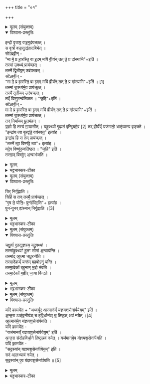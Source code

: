 +++
title = "०१"

+++

<details><summary>मूलम् (संयुक्तम्)</summary>

इन्द्रो॑ वृ॒त्राय॒ वज्र॒मुद॑यच्छ॒थ्स वृ॒त्रो वज्रा॒दुद्य॑तादबिभे॒थ्सो॑ऽब्रवी॒न्मा मे॒ प्र हा॒रस्ति॒ वा इ॒दम्मयि॑ वी॒र्य॑न्तत्ते॒ प्र दा॑स्या॒मीति॒ तस्मा॑ उ॒क्थ्य॑म्प्राय॑च्छ॒त्तस्मै॑ द्वि॒तीय॒मुद॑यच्छ॒थ्सो॑ऽब्रवी॒न्मा मे॒ प्र हा॒रस्ति॒ वा इ॒दम्मयि॑ वी॒र्य॑न्तत्ते॒ प्र दा॑स्या॒मीति॑ [1]  
तस्मा॑ उ॒क्थ्य॑मे॒व प्राय॑च्छ॒त्तस्मै॑ तृ॒तीय॒मुद॑यच्छ॒त्तव्ँविष्णु॒रन्व॑तिष्ठत ज॒हीति॒ सो॑ऽब्रवी॒न्मा मे॒ प्र हा॒रस्ति॒ वा इ॒दम्मयि॑ वी॒र्य॑न्तत्ते॒ प्र दा॑स्या॒मीति॒ तस्मा॑ उ॒क्थ्य॑मे॒व प्राय॑च्छ॒त्तन्निर्मा॑यम्भू॒तम॑हन्य॒ज्ञो हि तस्य॑ मा॒यासी॒द्यदु॒क्थ्यो॑ गृ॒ह्यत॑ इन्द्रि॒यमे॒व [2]  
तद्वी॒र्य॑य्ँयज॑मानो॒ भ्रातृ॑व्यस्य वृङ्क्त॒ इन्द्रा॑य त्वा बृ॒हद्व॑ते॒ वय॑स्वत॒ इत्या॒हेन्द्रा॑य॒ हि स तम्प्राय॑च्छ॒त्तस्मै॑ त्वा॒ विष्ण॑वे॒ त्वेत्या॑ह॒ यदे॒व विष्णु॑र॒न्वति॑ष्ठत ज॒हीति॒ तस्मा॒द्विष्णु॑म॒न्वाभ॑जति॒
</details>

<details open><summary>विश्वास-प्रस्तुतिः</summary>

इन्द्रो॑ वृ॒त्राय॒ वज्र॒मुद॑यच्छत् ।  
स वृ॒त्रो वज्रा॒दुद्य॑तादबिभेत् ।  
सो॑ऽब्रवी॒न्  -  
"मा मे॒ प्र हा॒रस्ति॒ वा इ॒दम् मयि॑ वी॒र्य॑न् तत् ते॒ प्र दा॑स्यामि"+इति॑ ।  
तस्मा॑ उ॒क्थ्य्॑ प्राय॑च्छत् ।  
तस्मै॑ द्वि॒तीय॒म् उद॑यच्छत् ।  
सो॑ऽब्रवी॒न्  -  
"मा मे॒ प्र हा॒रस्ति॒ वा इ॒दम् मयि॑ वी॒र्य॑न् तत् ते॒ प्र दा॑स्यामि"+इति॑ । [1]  
तस्मा॑ उ॒क्थ्य॑मे॒व प्राय॑च्छ॒त् ।  
तस्मै॑ तृ॒तीय॒म् उद॑यच्छत् ।  
तव्ँ विष्णु॒रन्व॑तिष्ठत । "ज॒हि"+इति॑ ।  
सो॑ऽब्रवी॒न् -  
मा मे॒ प्र हा॒रस्ति॒ वा इ॒दम् मयि॑ वी॒र्य॑न् तत् ते॒ प्र दा॑स्यामि"+इति॑ ।  
तस्मा॑ उ॒क्थ्य॑मे॒व प्राय॑च्छत् ।  
तन् निर्मा॑यम् भू॒तम॑हन् ।  
य॒ज्ञो हि तस्य॑ मा॒यासीत् ।
यदु॒क्थ्यो॑ गृ॒ह्यत॑ इन्द्रि॒यमे॒व [2]
तद् वी॒र्य॑य्ँ यज॑मानो॒ भ्रातृ॑व्यस्य वृङ्क्ते ।  
"इन्द्रा॑य त्वा बृ॒हद्व॑ते॒ वय॑स्वत॒" इत्या॑ह ।  
इन्द्रा॑य॒ हि स तम् प्राय॑च्छत् ।  
"तस्मै॑ त्वा॒ विष्ण॑वे॒ त्वा"+ इत्या॑ह ।  
यदे॒व विष्णु॑र॒न्वति॑ष्ठत । "ज॒हि" इति॑ ।  
तस्मा॒द् विष्णु॑म् अ॒न्वाभ॑जति ।  
</details>

<details><summary>मूलम्</summary>

इन्द्रो॑ वृ॒त्राय॒ वज्र॒मुद॑यच्छत् ।  
स वृ॒त्रो वज्रा॒दुद्य॑तादबिभेत् ।  
सो॑ऽब्रवी॒न्  -  
"मा मे॒ प्र हा॒रस्ति॒ वा इ॒दम् मयि॑ वी॒र्य॑न् तत् ते॒ प्र दा॑स्यामि"+इति॑ ।  
तस्मा॑ उ॒क्थ्य्॑ प्राय॑च्छत् ।  
तस्मै॑ द्वि॒तीय॒म् उद॑यच्छत् ।  
सो॑ऽब्रवी॒न्  -  
"मा मे॒ प्र हा॒रस्ति॒ वा इ॒दम् मयि॑ वी॒र्य॑न् तत् ते॒ प्र दा॑स्यामि"+इति॑ । [1]  
तस्मा॑ उ॒क्थ्य॑मे॒व प्राय॑च्छ॒त् ।  
तस्मै॑ तृ॒तीय॒म् उद॑यच्छत् ।  
तव्ँ विष्णु॒रन्व॑तिष्ठत । "ज॒हि"+इति॑ ।  
सो॑ऽब्रवी॒न् -  
मा मे॒ प्र हा॒रस्ति॒ वा इ॒दम् मयि॑ वी॒र्य॑न् तत् ते॒ प्र दा॑स्यामि"+इति॑ ।  
तस्मा॑ उ॒क्थ्य॑मे॒व प्राय॑च्छत् ।  
तन् निर्मा॑यम् भू॒तम॑हन् ।  
य॒ज्ञो हि तस्य॑ मा॒यासीत् ।
यदु॒क्थ्यो॑ गृ॒ह्यत॑ इन्द्रि॒यमे॒व [2]
तद् वी॒र्य॑य्ँ यज॑मानो॒ भ्रातृ॑व्यस्य वृङ्क्ते ।  
"इन्द्रा॑य त्वा बृ॒हद्व॑ते॒ वय॑स्वत॒" इत्या॑ह ।  
इन्द्रा॑य॒ हि स तम् प्राय॑च्छत् ।  
"तस्मै॑ त्वा॒ विष्ण॑वे॒ त्वा"+ इत्या॑ह ।  
यदे॒व विष्णु॑र॒न्वति॑ष्ठत । "ज॒हि" इति॑ ।  
तस्मा॒द् विष्णु॑म् अ॒न्वाभ॑जति ।  
</details>

<details><summary>भट्टभास्कर-टीका</summary>

1इन्द्रो वृत्रायेत्यादि ॥ वृत्रं प्रहर्तुं वज्रमुदयच्छत् उद्यतवान् । स च तस्मादुद्यतात् अबिभेत् भीतवान् । अथ स वृत्रोब्रवीत् इन्द्रम् । मा मे प्रहाः मां मा प्रहार्षीः, अस्ति मयीदं वीर्यं तत्तुभ्यं प्रदास्यामीत्युक्त्वा तस्मै उक्थ्यं ग्रहं प्रायच्छत् । हरतेर्लुङि सिचि वृद्वौ 'बहुलं छन्दसि' इतीडभावे 'यस्य' इति लोपे 'रात्सस्य' इति स लोपः । तस्मै द्वितीयमित्यादि । गतम् । तृतीये पर्याये तमुद्यतवज्रमिन्द्रं अनुलक्ष्य इन्द्रकार्यमुद्दिश्य विष्णुरन्वतिष्ठत आत्मानं प्रकाशितवात् । प्रकाशने आत्मनेपदम् । कथं वदन्? जहीति । जह्येतं सहायस्तवाहमिति । यद्वा - जह्येनं मायावित्वमेवास्यैतत् यदिदं वीर्यप्रदानमिति । वृत्रोपि तत् पुनस्तृतीयमुक्थ्यं प्रायच्छत् । अथेन्द्रः त्रिषूक्थ्येषु वृत्तेषु निर्मायं भूतं मायारहितं संजातं सुखेन हतवान् वृत्रम् । का पुनरस्य मायेत्याह - यज्ञो हीति । यज्ञो हि तस्य मायास्थानीयः व्यामोहहेतुरासीत् । तेन भीतोभवत् । अतो निर्मायत्वात्तं हतवान् । यदुक्थ इत्यादि । गतम् । यदेवेत्यादि । यस्माद्विष्णुस्सहकारितया जहीत्यवदत् तस्मात्तमप्यत्रान्वाभजति इन्द्रेण सह भागवन्तं करोत्यस्मिन् ग्रहे ॥
</details>

<details><summary>मूलम् (संयुक्तम्)</summary>

त्रिर्निर्गृ॑ह्णाति॒ त्रिर्हि स तन्तस्मै॒ प्राय॑च्छदे॒ष ते॒ योनि॒ᳶ पुन॑र्हविर॒सीत्या॑ह॒ पुनᳶ॑पुनः [3]  
ह्य॑स्मान्निर्गृ॒ह्णाति॒
</details>

<details open><summary>विश्वास-प्रस्तुतिः</summary>

त्रिर् निर्गृ॑ह्णाति ।  
त्रिर्हि स तन् तस्मै॒ प्राय॑च्छत् ।  
"ए॒ष ते॒ योनि॒ᳶ पुन॑र्हविर॒सि"+ इत्या॑ह ।  
पुनᳶ॑पुनर् ह्य॑स्मान् निर्गृ॒ह्णाति ।[3]  
</details>

<details><summary>मूलम्</summary>

त्रिर् निर्गृ॑ह्णाति ।  
त्रिर्हि स तन् तस्मै॒ प्राय॑च्छत् ।  
"ए॒ष ते॒ योनि॒ᳶ पुन॑र्हविर॒सि"+ इत्या॑ह ।  
पुनᳶ॑पुनर् ह्य॑स्मान् निर्गृ॒ह्णाति ।[3]  
</details>

<details><summary>भट्टभास्कर-टीका</summary>

2त्रिरिति ॥ त्रेधा ग्रहं निर्भज्य गृह्णाति । 'एष ते योनिः पुनः हविरसि' इति शाखान्तरपाठं व्याचष्टे - यत्र पुनरस्मान्निर्गृह्यते तत्रैव सामर्थ्यात् पुनर्हविरसीति भवितव्यमिति गम्यते ॥
</details>

<details><summary>मूलम् (संयुक्तम्)</summary>

चक्षु॒र्वा ए॒तद्य॒ज्ञस्य॒ यदु॒क्थ्य॑स्तस्मा॑दु॒क्थ्यꣳ॑ हु॒तꣳ सोमा॑ अ॒न्वाय॑न्ति॒ तस्मा॑दा॒त्मा चक्षु॒रन्वे॑ति॒ तस्मा॒देक॒य्ँयन्त॑म्ब॒हवोऽनु॑ यन्ति॒ तस्मा॒देको॑ बहू॒नाम्भ॒द्रो भ॑वति॒ तस्मा॒देको॑ ब॒ह्वीर्जा॒या वि॑न्दते॒
</details>

<details open><summary>विश्वास-प्रस्तुतिः</summary>

चक्षु॒र्वा ए॒तद्य॒ज्ञस्य॒ यदु॒क्थ्यः॑ ।  
तस्मा॑दु॒क्थ्यꣳ॑ हु॒तꣳ सोमा॑ अ॒न्वाय॑न्ति ।  
तस्मा॑द् आ॒त्मा चक्षु॒रन्वे॑ति ।  
तस्मा॒देक॒य्ँ यन्त॑म् ब॒हवोऽनु॑ यन्ति ।  
तस्मा॒देको॑ बहू॒नाम् भ॒द्रो भ॑वति ।  
तस्मा॒देको॑ ब॒ह्वीर् जा॒या वि॑न्दते ।  
</details>

<details><summary>मूलम्</summary>

चक्षु॒र्वा ए॒तद्य॒ज्ञस्य॒ यदु॒क्थ्यः॑ ।  
तस्मा॑दु॒क्थ्यꣳ॑ हु॒तꣳ सोमा॑ अ॒न्वाय॑न्ति ।  
तस्मा॑द् आ॒त्मा चक्षु॒रन्वे॑ति ।  
तस्मा॒देक॒य्ँ यन्त॑म् ब॒हवोऽनु॑ यन्ति ।  
तस्मा॒देको॑ बहू॒नाम् भ॒द्रो भ॑वति ।  
तस्मा॒देको॑ ब॒ह्वीर् जा॒या वि॑न्दते ।  
</details>

<details><summary>भट्टभास्कर-टीका</summary>

3चक्षुर्वा इत्यादि ॥ अस्य चक्षुस्थानीयत्वात् अमुं हुतमनुलक्ष्य सोमाश्चमसा आयन्ति । तस्मादेव कारणात् आत्मा पुरुषश्चक्षुरन्वेति अनुगच्छति चक्षुषा दृष्टमेव प्ततिपद्यते । तस्मादेव कारणादेकं चक्षुष्मन्तं यन्तं बहवोचक्षुषोनुयन्ति अनुगच्छन्ति । यद्वा - एकं प्रधानं चक्षुस्थानीयं यन्तं बहवो राजानो[वो अनुजना अ]नुयन्ति सेवन्ते । तस्मादेव कारणात् एकः पुरुषः चक्षुरिव प्रदर्शको बहूनां भद्रः कल्याणकारी भवति बहूनामुपजीव्यो भवति । तस्मादेव कारणात् चक्षुस्थानीय एकः स्वतन्त्रः पुमान् बह्वीर्जाया अस्वतन्त्रा विन्दते लभते ॥
</details>

<details><summary>मूलम् (संयुक्तम्)</summary>

यदि॑ का॒मये॑ताध्व॒र्युरा॒त्मान॑य्ँयज्ञयश॒सेना॑र्पयेय॒मित्य॑न्त॒राह॑व॒नीय॑ञ्च हवि॒र्धान॑ञ्च॒ तिष्ठ॒न्नव॑ नयेत् [4]  
आ॒त्मान॑मे॒व य॑ज्ञयश॒सेना॑र्पयति॒ यदि॑ का॒मये॑त॒ यज॑मानय्ँयज्ञयश॒सेना॑र्पयेय॒मित्य॑न्त॒रा स॑दोहविर्धा॒ने तिष्ठ॒न्नव॑ नये॒द्यज॑मानमे॒व य॑ज्ञयश॒सेना॑र्पयति॒ यदि॑ का॒मये॑त सद॒स्या॑न्यज्ञयश॒सेना॑र्पयेय॒मिति॒ सद॑ आ॒लभ्याव॑ नयेथ्सद॒स्या॑ने॒व य॑ज्ञयश॒सेना॑र्पयति ॥ [5]  
</details>

<details open><summary>विश्वास-प्रस्तुतिः</summary>

यदि॑ का॒मये॑त + "अध्व॒र्युर् आ॒त्मान॑य्ँ यज्ञयश॒सेना॑र्पयेय॒म्" इति॑ ।  
अ॒न्त॒रा ऽऽह॑व॒नीय॑ञ् च हवि॒र्धान॑ञ् च॒ तिष्ठ॒न्न् अव॑ नयेत् ।[4]  
आ॒त्मान॑मे॒व य॑ज्ञयश॒सेना॑र्पयति ।  
यदि॑ का॒मये॑त॒ -  
"यज॑मानय्ँ यज्ञयश॒सेना॑र्पयेय॒म्" इति॑ ।  
अ॒न्त॒रा स॑दोहविर्धा॒ने तिष्ठ॒न्नव॑ नयेत् ।
यज॑मानमे॒व य॑ज्ञयश॒सेना॑र्पयति ।  
यदि॑ का॒मये॑त -  
"सद॒स्या॑न् यज्ञयश॒सेना॑र्पयेय॒म्" इति॑ ।  
सद॑ आ॒लभ्याव॑ नयेत् ।  
स॒द॒स्या॑न् ए॒व य॑ज्ञयश॒सेना॑र्पयति ॥ [5]  
</details>

<details><summary>मूलम्</summary>

यदि॑ का॒मये॑त + "अध्व॒र्युर् आ॒त्मान॑य्ँ यज्ञयश॒सेना॑र्पयेय॒म्" इति॑ ।  
अ॒न्त॒रा ऽऽह॑व॒नीय॑ञ् च हवि॒र्धान॑ञ् च॒ तिष्ठ॒न्न् अव॑ नयेत् ।[4]  
आ॒त्मान॑मे॒व य॑ज्ञयश॒सेना॑र्पयति ।  
यदि॑ का॒मये॑त॒ -  
"यज॑मानय्ँ यज्ञयश॒सेना॑र्पयेय॒म्" इति॑ ।  
अ॒न्त॒रा स॑दोहविर्धा॒ने तिष्ठ॒न्नव॑ नयेत् ।
यज॑मानमे॒व य॑ज्ञयश॒सेना॑र्पयति ।  
यदि॑ का॒मये॑त -  
"सद॒स्या॑न् यज्ञयश॒सेना॑र्पयेय॒म्" इति॑ ।  
सद॑ आ॒लभ्याव॑ नयेत् ।  
स॒द॒स्या॑न् ए॒व य॑ज्ञयश॒सेना॑र्पयति ॥ [5]  
</details>

<details><summary>भट्टभास्कर-टीका</summary>

4यदि कामयेतेत्यादि ॥ यज्ञस्य यशः फलं यज्ञयशसम्, 'अनसन्तान्नपुंसकात्' इत्यच्समासान्तः । आहवनीयहविर्धानयोर्मध्ये तिष्ठन् होतृचमसमवनयेत् । गतमन्यत् । आलभ्यानुप्राप्यावनयेत् ॥

इति षष्ठे पञ्चमे प्रथमोनुवाकः ॥  
</details>
